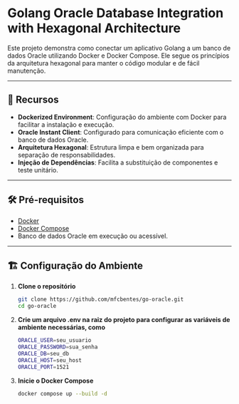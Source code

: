 # Golang Oracle Database Integration with Hexagonal Architecture

Este projeto demonstra como conectar um aplicativo Golang a um banco de dados Oracle utilizando Docker e Docker Compose. Ele segue os princípios da arquitetura hexagonal para manter o código modular e de fácil manutenção.

---

## 🚀 Recursos

- **Dockerized Environment**: Configuração do ambiente com Docker para facilitar a instalação e execução.
- **Oracle Instant Client**: Configurado para comunicação eficiente com o banco de dados Oracle.
- **Arquitetura Hexagonal**: Estrutura limpa e bem organizada para separação de responsabilidades.
- **Injeção de Dependências**: Facilita a substituição de componentes e teste unitário.

---

## 🛠️ Pré-requisitos

- [Docker](https://www.docker.com/)
- [Docker Compose](https://docs.docker.com/compose/)
- Banco de dados Oracle em execução ou acessível.

---

## 🏗️ Configuração do Ambiente

1. **Clone o repositório**
   ```bash
   git clone https://github.com/mfcbentes/go-oracle.git
   cd go-oracle
   ```
2. **Crie um arquivo .env na raiz do projeto para configurar as variáveis de ambiente necessárias, como**

   ```bash
   ORACLE_USER=seu_usuario
   ORACLE_PASSWORD=sua_senha
   ORACLE_DB=seu_db
   ORACLE_HOST=seu_host
   ORACLE_PORT=1521
   ```

3. **Inicie o Docker Compose**
   ```bash
   docker compose up --build -d
   ```
